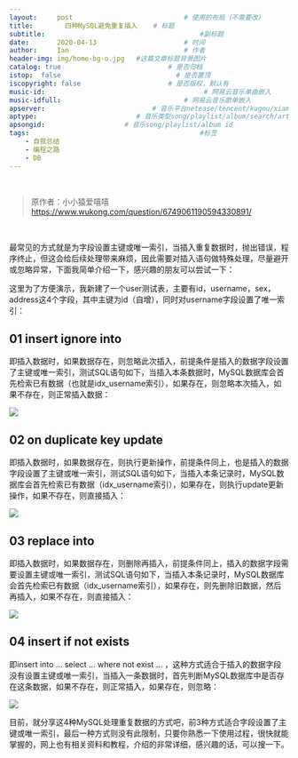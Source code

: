```yaml
---
layout:     post             				# 使用的布局（不需要改）
title:        四种MySQL避免重复插入    # 标题 
subtitle:    					  				#副标题
date:       2020-04-13  					# 时间
author:     Ian                  			# 作者
header-img: img/home-bg-o.jpg 	#这篇文章标题背景图片
catalog: true                        	# 是否归档
istop:  false                             # 是否置顶
iscopyright: false                      # 是否版权，默认有
music-id:                                        # 网易云音乐单曲嵌入
music-idfull:                               # 网易云音乐歌单嵌入
apserver:                           # 音乐平台netease/tencent/kugou/xiami/baidu
aptype:     	           		# 音乐类型song/playlist/album/search/artist
apsongid:                    # 音乐song/playlist/album id
tags:                              	           	#标签
    - 自我总结
    - 编程之路
    - DB
---
```


&nbsp;
&nbsp;

>原作者：小小猿爱嘻嘻 <https://www.wukong.com/question/6749061190594330891/>

&nbsp;
&nbsp;


最常见的方式就是为字段设置主键或唯一索引，当插入重复数据时，抛出错误，程序终止，但这会给后续处理带来麻烦，因此需要对插入语句做特殊处理，尽量避开或忽略异常，下面我简单介绍一下，感兴趣的朋友可以尝试一下：

这里为了方便演示，我新建了一个user测试表，主要有id，username，sex，address这4个字段，其中主键为id（自增），同时对username字段设置了唯一索引：

## 01 insert ignore into

即插入数据时，如果数据存在，则忽略此次插入，前提条件是插入的数据字段设置了主键或唯一索引，测试SQL语句如下，当插入本条数据时，MySQL数据库会首先检索已有数据（也就是idx_username索引），如果存在，则忽略本次插入，如果不存在，则正常插入数据：

![](https://tva1.sinaimg.cn/large/0081Kckwgy1glm25xlk64j313607c3yh.jpg)

## 02 on duplicate key update
即插入数据时，如果数据存在，则执行更新操作，前提条件同上，也是插入的数据字段设置了主键或唯一索引，测试SQL语句如下，当插入本条记录时，MySQL数据库会首先检索已有数据（idx_username索引），如果存在，则执行update更新操作，如果不存在，则直接插入：

![](https://tva1.sinaimg.cn/large/0081Kckwgy1glm26o2lh2j3104088mx8.jpg)



## 03 replace into
即插入数据时，如果数据存在，则删除再插入，前提条件同上，插入的数据字段需要设置主键或唯一索引，测试SQL语句如下，当插入本条记录时，MySQL数据库会首先检索已有数据（idx_username索引），如果存在，则先删除旧数据，然后再插入，如果不存在，则直接插入：

![](https://tva1.sinaimg.cn/large/0081Kckwgy1glm27xfovlj30yk07aq2w.jpg)



## 04 insert if not exists
即insert into … select … where not exist ... ，这种方式适合于插入的数据字段没有设置主键或唯一索引，当插入一条数据时，首先判断MySQL数据库中是否存在这条数据，如果不存在，则正常插入，如果存在，则忽略：

![](https://tva1.sinaimg.cn/large/0081Kckwgy1glm28fzw0sj30uo09c74e.jpg)

目前，就分享这4种MySQL处理重复数据的方式吧，前3种方式适合字段设置了主键或唯一索引，最后一种方式则没有此限制，只要你熟悉一下使用过程，很快就能掌握的，网上也有相关资料和教程，介绍的非常详细，感兴趣的话，可以搜一下。
